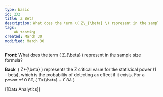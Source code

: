 ```yaml
---
type: basic
id: 232
title: Z Beta
description: What does the term \( Z\_{\beta} \) represent in the sample size formula?
tags:
  - ab-testing
created: March 30
modified: March 30
---
```


**Front:** What does the term \( Z\_{\beta} \) represent in the sample size formula?

**Back:** \( Z*{\beta} \) represents the Z critical value for the statistical power (1 - beta), which is the probability of detecting an effect if it exists. For a power of 0.80, \( Z*{\beta} = 0.84 \).

[[Data Analytics]]

